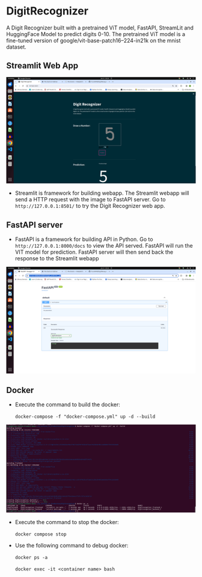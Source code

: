 # DigitRecognizer
A Digit Recognizer built with a pretrained ViT model, FastAPI, StreamLit and HuggingFace Model to predict digits 0-10. The pretrained ViT model is a fine-tuned version of google/vit-base-patch16–224-in21k on the mnist dataset.

## Streamlit Web App
![alt text](https://github.com/TLIJUN99/DigitRecognizer/blob/main/pics/DigitRecognizer.png?raw=true)

- Streamlit is framework for building webapp. The Streamlit webapp will send a HTTP request with the image to FastAPI server. Go to ``http://127.0.0.1:8501/`` to try the Digit Recognizer web app.

## FastAPI server
- FastAPI is a framework for building API in Python. Go to ``http://127.0.0.1:8000/docs`` to view the API served. FastAPI will run the VIT model for prediction. FastAPI server will then send back the response to the Streamlit webapp

![alt text](https://github.com/TLIJUN99/DigitRecognizer/blob/main/pics/FastAPI.png?raw=true)

## Docker
- Execute the command to build the docker:

  ``docker-compose -f "docker-compose.yml" up -d --build``

![alt text](https://github.com/TLIJUN99/DigitRecognizer/blob/main/pics/docker-compose.png?raw=true)

- Execute the command to stop the docker:
  
  ``docker compose stop``

- Use the following command to debug docker:

  ``docker ps -a``

  ``docker exec -it <container name> bash``



